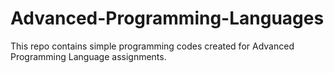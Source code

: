 # Advanced-Programming-Languages
This repo contains simple programming codes created for Advanced Programming Language assignments.